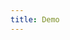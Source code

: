 ```yaml
---
title: Demo
---
```


<iframe style="border: 0; height: calc(100vh - 320px); width: 100%" src="//localhost:6006/?path=/story/range--basic"></iframe>
